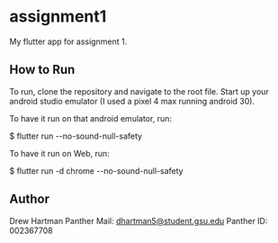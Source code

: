 # assignment1

My flutter app for assignment 1. 

## How to Run

To run, clone the repository and navigate to the root file. Start up your android studio emulator (I used a pixel 4 max running android 30). 

To have it run on that android emulator, run:

$ flutter run --no-sound-null-safety

To have it run on Web, run:

$ flutter run -d chrome --no-sound-null-safety


## Author

Drew Hartman
Panther Mail: dhartman5@student.gsu.edu
Panther ID: 002367708